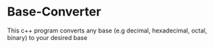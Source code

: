 # Base-Converter
This c++ program converts any base (e.g decimal, hexadecimal, octal, binary) to your desired base 
